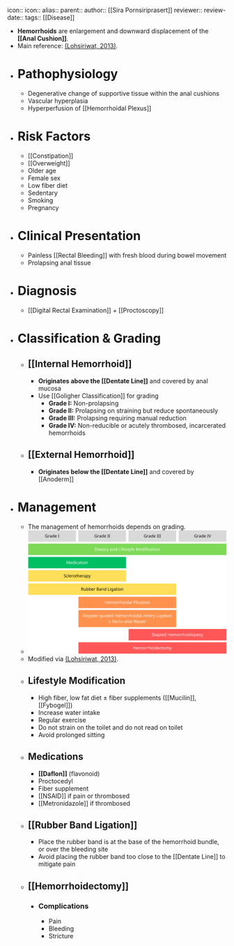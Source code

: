 icon:: 
icon::
alias::
parent::
author:: [[Sira Pornsiriprasert]] 
reviewer::
review-date::
tags:: [[Disease]]

- **Hemorrhoids** are enlargement and downward displacement of the **[[Anal Cushion]]**.
- Main reference: [(Lohsiriwat, 2013)]([[References/lohsiriwatApproachHemorrhoids2013]]).
- # Pathophysiology
	- Degenerative change of supportive tissue within the anal cushions
	- Vascular hyperplasia
	- Hyperperfusion of [[Hemorrhoidal Plexus]]
- # Risk Factors
	- [[Constipation]]
	- [[Overweight]]
	- Older age
	- Female sex
	- Low fiber diet
	- Sedentary
	- Smoking
	- Pregnancy
- # Clinical Presentation
	- Painless [[Rectal Bleeding]] with fresh blood during bowel movement
	- Prolapsing anal tissue
- # Diagnosis
	- [[Digital Rectal Examination]] + [[Proctoscopy]]
- # Classification & Grading
	- ## [[Internal Hemorrhoid]]
		- **Originates above the [[Dentate Line]]** and covered by anal mucosa
		- Use [[Goligher Classification]] for grading
			- **Grade I:** Non-prolapsing
			- **Grade II:** Prolapsing on straining but reduce spontaneously
			- **Grade III:** Prolapsing requiring manual reduction
			- **Grade IV:** Non-reducible or acutely thrombosed, incarcerated hemorrhoids
	- ## [[External Hemorrhoid]]
		- **Originates below the [[Dentate Line]]** and covered by [[Anoderm]]
- # Management
	- The management of hemorrhoids depends on grading.
	- ![hemorrhoid-treatment.svg](../assets/hemorrhoid-treatment_1750084384307_0.svg)
	- Modified via [(Lohsiriwat, 2013)]([[References/lohsiriwatApproachHemorrhoids2013]]).
	- ## Lifestyle Modification
		- High fiber, low fat diet ± fiber supplements ([[Mucilin]], [[Fybogel]])
		- Increase water intake
		- Regular exercise
		- Do not strain on the toilet and do not read on toilet
		- Avoid prolonged sitting
	- ## Medications
		- **[[Daflon]]** (flavonoid)
		- Proctocedyl
		- Fiber supplement
		- [[NSAID]] if pain or thrombosed
		- [[Metronidazole]] if thrombosed
	- ## [[Rubber Band Ligation]]
		- Place the rubber band is at the base of the hemorrhoid bundle, or over the bleeding site
		- Avoid placing the rubber band too close to the [[Dentate Line]] to mitigate pain
	- ## [[Hemorrhoidectomy]]
		- ### Complications
			- Pain
			- Bleeding
			- Stricture